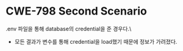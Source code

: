 # CWE-798 Second Scenario

.env 파일을 통해 database의 credential을 준 경우다.\

* 모든 결과가 변수를 통해 credential을 load했기 때문에 정보가 가려졌다.